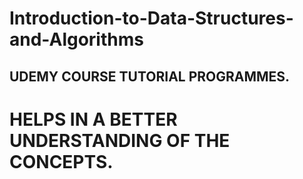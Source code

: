 # Introduction-to-Data-Structures-and-Algorithms

## UDEMY COURSE TUTORIAL PROGRAMMES.

# HELPS IN A BETTER UNDERSTANDING OF THE CONCEPTS.
